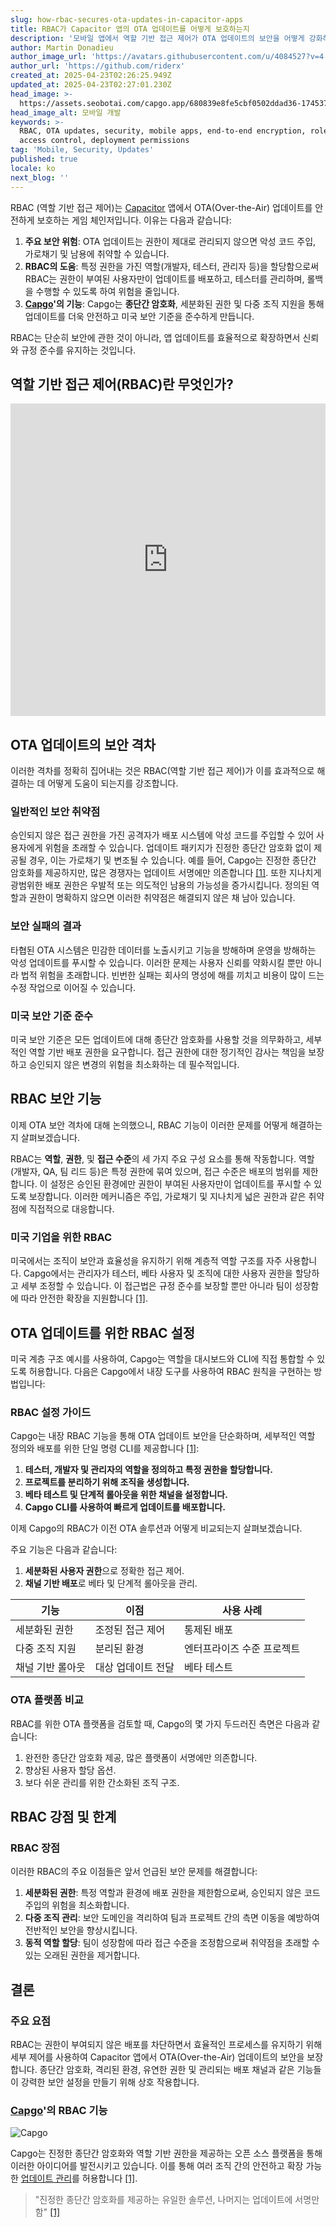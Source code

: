 ```yaml
---
slug: how-rbac-secures-ota-updates-in-capacitor-apps
title: RBAC가 Capacitor 앱의 OTA 업데이트를 어떻게 보호하는지
description: '모바일 앱에서 역할 기반 접근 제어가 OTA 업데이트의 보안을 어떻게 강화하는지 배우고, 취약점을 보호하며 준수를 보장합니다.'
author: Martin Donadieu
author_image_url: 'https://avatars.githubusercontent.com/u/4084527?v=4'
author_url: 'https://github.com/riderx'
created_at: 2025-04-23T02:26:25.949Z
updated_at: 2025-04-23T02:27:01.230Z
head_image: >-
  https://assets.seobotai.com/capgo.app/680839e8fe5cbf0502ddad36-1745375221230.jpg
head_image_alt: 모바일 개발
keywords: >-
  RBAC, OTA updates, security, mobile apps, end-to-end encryption, role-based
  access control, deployment permissions
tag: 'Mobile, Security, Updates'
published: true
locale: ko
next_blog: ''
---
```

RBAC (역할 기반 접근 제어)는 [Capacitor](https://capacitorjs.com/) 앱에서 OTA(Over-the-Air) 업데이트를 안전하게 보호하는 게임 체인저입니다. 이유는 다음과 같습니다:

1. **주요 보안 위험**: OTA 업데이트는 권한이 제대로 관리되지 않으면 악성 코드 주입, 가로채기 및 남용에 취약할 수 있습니다.
2. **RBAC의 도움**: 특정 권한을 가진 역할(개발자, 테스터, 관리자 등)을 할당함으로써 RBAC는 권한이 부여된 사용자만이 업데이트를 배포하고, 테스터를 관리하며, 롤백을 수행할 수 있도록 하여 위험을 줄입니다.
3. **[Capgo](https://capgo.app/)'의 기능**: Capgo는 **종단간 암호화**, 세분화된 권한 및 다중 조직 지원을 통해 업데이트를 더욱 안전하고 미국 보안 기준을 준수하게 만듭니다.

RBAC는 단순히 보안에 관한 것이 아니라, 앱 업데이트를 효율적으로 확장하면서 신뢰와 규정 준수를 유지하는 것입니다.

## 역할 기반 접근 제어(RBAC)란 무엇인가?

<iframe src="https://www.youtube.com/embed/-aPHg0uRYUI" aria-label="YouTube video player" frameborder="0" allow="accelerometer; autoplay; clipboard-write; encrypted-media; gyroscope; picture-in-picture; web-share" referrerpolicy="strict-origin-when-cross-origin" style="width: 100%; height: 500px;" allowfullscreen></iframe>

## OTA 업데이트의 보안 격차

이러한 격차를 정확히 집어내는 것은 RBAC(역할 기반 접근 제어)가 이를 효과적으로 해결하는 데 어떻게 도움이 되는지를 강조합니다.

### 일반적인 보안 취약점

승인되지 않은 접근 권한을 가진 공격자가 배포 시스템에 악성 코드를 주입할 수 있어 사용자에게 위험을 초래할 수 있습니다. 업데이트 패키지가 진정한 종단간 암호화 없이 제공될 경우, 이는 가로채기 및 변조될 수 있습니다. 예를 들어, Capgo는 진정한 종단간 암호화를 제공하지만, 많은 경쟁자는 업데이트 서명에만 의존합니다 [\[1\]](https://capgo.app/). 또한 지나치게 광범위한 배포 권한은 우발적 또는 의도적인 남용의 가능성을 증가시킵니다. 정의된 역할과 권한이 명확하지 않으면 이러한 취약점은 해결되지 않은 채 남아 있습니다.

### 보안 실패의 결과

타협된 OTA 시스템은 민감한 데이터를 노출시키고 기능을 방해하며 운영을 방해하는 악성 업데이트를 푸시할 수 있습니다. 이러한 문제는 사용자 신뢰를 약화시킬 뿐만 아니라 법적 위험을 초래합니다. 빈번한 실패는 회사의 명성에 해를 끼치고 비용이 많이 드는 수정 작업으로 이어질 수 있습니다.

### 미국 보안 기준 준수

미국 보안 기준은 모든 업데이트에 대해 종단간 암호화를 사용할 것을 의무화하고, 세부적인 역할 기반 배포 권한을 요구합니다. 접근 권한에 대한 정기적인 감사는 책임을 보장하고 승인되지 않은 변경의 위험을 최소화하는 데 필수적입니다.

## RBAC 보안 기능

이제 OTA 보안 격차에 대해 논의했으니, RBAC 기능이 이러한 문제를 어떻게 해결하는지 살펴보겠습니다.

RBAC는 **역할**, **권한**, 및 **접근 수준**의 세 가지 주요 구성 요소를 통해 작동합니다. 역할(개발자, QA, 팀 리드 등)은 특정 권한에 묶여 있으며, 접근 수준은 배포의 범위를 제한합니다. 이 설정은 승인된 환경에만 권한이 부여된 사용자만이 업데이트를 푸시할 수 있도록 보장합니다. 이러한 메커니즘은 주입, 가로채기 및 지나치게 넓은 권한과 같은 취약점에 직접적으로 대응합니다.

### 미국 기업을 위한 RBAC

미국에서는 조직이 보안과 효율성을 유지하기 위해 계층적 역할 구조를 자주 사용합니다. Capgo에서는 관리자가 테스터, 베타 사용자 및 조직에 대한 사용자 권한을 할당하고 세부 조정할 수 있습니다. 이 접근법은 규정 준수를 보장할 뿐만 아니라 팀이 성장함에 따라 안전한 확장을 지원합니다 [\[1\]](https://capgo.app/).

## OTA 업데이트를 위한 RBAC 설정

미국 계층 구조 예시를 사용하여, Capgo는 역할을 대시보드와 CLI에 직접 통합할 수 있도록 허용합니다. 다음은 Capgo에서 내장 도구를 사용하여 RBAC 원칙을 구현하는 방법입니다:

### RBAC 설정 가이드

Capgo는 내장 RBAC 기능을 통해 OTA 업데이트 보안을 단순화하며, 세부적인 역할 정의와 배포를 위한 단일 명령 CLI를 제공합니다 [\[1\]](https://capgo.app/):

1. **테스터, 개발자 및 관리자의 역할을 정의하고 특정 권한을 할당합니다.**
2. **프로젝트를 분리하기 위해 조직을 생성합니다.**
3. **베타 테스트 및 단계적 롤아웃을 위한 채널을 설정합니다.**
4. **Capgo CLI를 사용하여 빠르게 업데이트를 배포합니다.**

이제 Capgo의 RBAC가 이전 OTA 솔루션과 어떻게 비교되는지 살펴보겠습니다.

주요 기능은 다음과 같습니다:

1. **세분화된 사용자 권한**으로 정확한 접근 제어.
2. **채널 기반 배포**로 베타 및 단계적 롤아웃을 관리.

| 기능 | 이점 | 사용 사례 |
| --- | --- | --- |
| 세분화된 권한 | 조정된 접근 제어 | 통제된 배포 |
| 다중 조직 지원 | 분리된 환경 | 엔터프라이즈 수준 프로젝트 |
| 채널 기반 롤아웃 | 대상 업데이트 전달 | 베타 테스트 |

### OTA 플랫폼 비교

RBAC를 위한 OTA 플랫폼을 검토할 때, Capgo의 몇 가지 두드러진 측면은 다음과 같습니다:

1. 완전한 종단간 암호화 제공, 많은 플랫폼이 서명에만 의존합니다.
2. 향상된 사용자 할당 옵션.
3. 보다 쉬운 관리를 위한 간소화된 조직 구조.

## RBAC 강점 및 한계

### RBAC 장점

이러한 RBAC의 주요 이점들은 앞서 언급된 보안 문제를 해결합니다:

1. **세분화된 권한**: 특정 역할과 환경에 배포 권한을 제한함으로써, 승인되지 않은 코드 주입의 위험을 최소화합니다.
2. **다중 조직 관리**: 보안 도메인을 격리하여 팀과 프로젝트 간의 측면 이동을 예방하여 전반적인 보안을 향상시킵니다.
3. **동적 역할 할당**: 팀이 성장함에 따라 접근 수준을 조정함으로써 취약점을 초래할 수 있는 오래된 권한을 제거합니다.

## 결론

### 주요 요점

RBAC는 권한이 부여되지 않은 배포를 차단하면서 효율적인 프로세스를 유지하기 위해 세부 제어를 사용하여 Capacitor 앱에서 OTA(Over-the-Air) 업데이트의 보안을 보장합니다. 종단간 암호화, 격리된 환경, 유연한 권한 및 관리되는 배포 채널과 같은 기능들이 강력한 보안 설정을 만들기 위해 상호 작용합니다.

### [Capgo](https://capgo.app/)'의 RBAC 기능

![Capgo](https://assets.seobotai.com/capgo.app/680839e8fe5cbf0502ddad36/95506b8280be0626e7b237b754ba8f1b.jpg)

Capgo는 진정한 종단간 암호화와 역할 기반 권한을 제공하는 오픈 소스 플랫폼을 통해 이러한 아이디어를 발전시키고 있습니다. 이를 통해 여러 조직 간의 안전하고 확장 가능한 [업데이트 관리](https://capgo.app/docs/plugin/cloud-mode/manual-update/)를 허용합니다 [\[1\]](https://capgo.app/).

> "진정한 종단간 암호화를 제공하는 유일한 솔루션, 나머지는 업데이트에 서명만 함" [\[1\]](https://capgo.app/)
